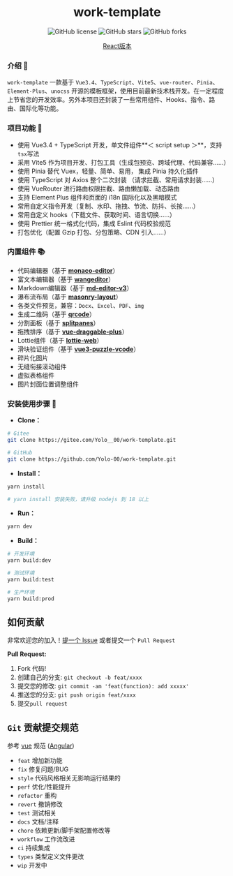 <div align="center">
<h1>work-template</h1>

![GitHub license](https://img.shields.io/github/license/Yolo-00/work-template?style=flat)
![GitHub stars](https://img.shields.io/github/stars/Yolo-00/work-template?color=fa6470&style=flat)
![GitHub forks](https://img.shields.io/github/forks/Yolo-00/work-template?style=flat)

[React版本](https://github.com/Yolo-00/work-template-react)

</div>

### 介绍 📖

`work-template` 一款基于 `Vue3.4`、`TypeScript`、`Vite5`、`vue-router`、`Pinia`、`Element-Plus`、`unocss` 开源的模板框架，使用目前最新技术栈开发。在一定程度上节省您的开发效率。另外本项目还封装了一些常用组件、Hooks、指令、路由、国际化等功能。

### 项目功能 🔨

- 使用 Vue3.4 + TypeScript 开发，单文件组件**＜ script setup ＞**，支持`tsx`写法
- 采用 Vite5 作为项目开发、打包工具（生成包预览、跨域代理、代码兼容……）
- 使用 Pinia 替代 Vuex，轻量、简单、易用， 集成 Pinia 持久化插件
- 使用 TypeScript 对 Axios 整个二次封装 （请求拦截、常用请求封装……）
- 使用 VueRouter 进行路由权限拦截、路由懒加载、动态路由
- 支持 Element Plus 组件和页面的 i18n 国际化以及黑暗模式
- 常用自定义指令开发（复制、水印、拖拽、节流、防抖、长按……）
- 常用自定义 hooks（下载文件、获取时间、语言切换……）
- 使用 Prettier 统一格式化代码，集成 Eslint 代码校验规范
- 打包优化（配置 Gzip 打包、分包策略、CDN 引入……）

### 内置组件 📚

- 代码编辑器（基于 [**monaco-editor**](https://github.com/microsoft/monaco-editor)）
- 富文本编辑器（基于 [**wangeditor**](https://github.com/wangeditor-team/wangEditor)）
- Markdown编辑器（基于 [**md-editor-v3**](https://github.com/imzbf/md-editor-v3)）
- 瀑布流布局（基于 [**masonry-layout**](https://github.com/desandro/masonry)）
- 各类文件预览，兼容：`Docx`、`Excel`、`PDF`、`img`
- 生成二维码（基于 [**qrcode**](https://github.com/soldair/node-qrcode)）
- 分割面板（基于 [**splitpanes**](https://github.com/antoniandre/splitpanes)）
- 拖拽排序（基于 [**vue-draggable-plus**](https://github.com/Alfred-Skyblue/vue-draggable-plus)）
- Lottie组件（基于 [**lottie-web**](https://github.com/airbnb/lottie-web)）
- 滑块验证组件（基于 [**vue3-puzzle-vcode**](https://www.npmjs.com/package/vue3-puzzle-vcode)）
- 碎片化图片
- 无缝衔接滚动组件
- 虚拟表格组件
- 图片封面位置调整组件

### 安装使用步骤 📔

- **Clone：**

```bash
# Gitee
git clone https://gitee.com/Yolo__00/work-template.git

# GitHub
git clone https://github.com/Yolo-00/work-template.git
```

- **Install：**

```bash
yarn install

# yarn install 安装失败，请升级 nodejs 到 18 以上
```

- **Run：**

```bash
yarn dev
```

- **Build：**

```bash
# 开发环境
yarn build:dev

# 测试环境
yarn build:test

# 生产环境
yarn build:prod
```

## 如何贡献

非常欢迎您的加入！[提一个 Issue](https://github.com/Yolo-00/work-template/issues/new/choose) 或者提交一个 `Pull Request`

**Pull Request:**

1. Fork 代码!
2. 创建自己的分支: `git checkout -b feat/xxxx`
3. 提交您的修改: `git commit -am 'feat(function): add xxxxx'`
4. 推送您的分支: `git push origin feat/xxxx`
5. 提交`pull request`

## `Git` 贡献提交规范

参考 [vue](https://github.com/vuejs/vue/blob/dev/.github/COMMIT_CONVENTION.md) 规范 ([Angular](https://github.com/conventional-changelog/conventional-changelog/tree/master/packages/conventional-changelog-angular))

- `feat` 增加新功能
- `fix` 修复问题/BUG
- `style` 代码风格相关无影响运行结果的
- `perf` 优化/性能提升
- `refactor` 重构
- `revert` 撤销修改
- `test` 测试相关
- `docs` 文档/注释
- `chore` 依赖更新/脚手架配置修改等
- `workflow` 工作流改进
- `ci` 持续集成
- `types` 类型定义文件更改
- `wip` 开发中
